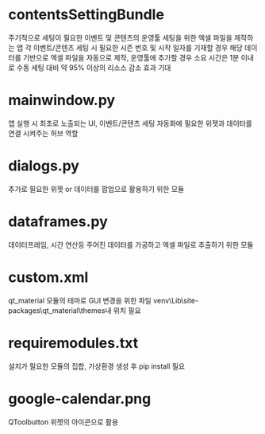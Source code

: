 # contentsSettingBundle
주기적으로 세팅이 필요한 이벤트 및 콘텐츠의 운영툴 세팅을 위한 엑셀 파일을 제작하는 앱
각 이벤트/콘텐츠 세팅 시 필요한 시즌 번호 및 시작 일자를 기재할 경우 해당 데이터를 기반으로 엑셀 파일을 자동으로 제작, 운영툴에 추가할 경우 소요 시간은 1분 이내로 수동 세팅 대비 약 95% 이상의 리소스 감소 효과 기대

# mainwindow.py
앱 실행 시 최초로 노출되는 UI, 이벤트/콘텐츠 세팅 자동화에 필요한 위젯과 데이터를 연결 시켜주는 허브 역할

# dialogs.py
추가로 필요한 위젯 or 데이터를 팝업으로 활용하기 위한 모듈

# dataframes.py
데이터프레임, 시간 연산등 주어진 데이터를 가공하고 엑셀 파일로 추출하기 위한 모듈

# custom.xml
qt_material 모듈의 테마로 GUI 변경을 위한 파일
venv\Lib\site-packages\qt_material\themes내 위치 필요

# requiremodules.txt
설치가 필요한 모듈의 집합, 가상환경 생성 후 pip install 필요

# google-calendar.png
QToolbutton 위젯의 아이콘으로 활용
